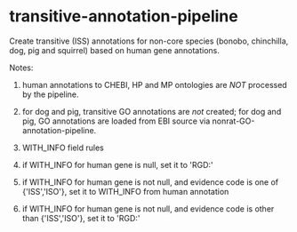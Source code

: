 # transitive-annotation-pipeline
Create transitive (ISS) annotations for non-core species (bonobo, chinchilla, dog, pig and squirrel) based on human gene annotations.

Notes:

1. human annotations to CHEBI, HP and MP ontologies are *NOT* processed by the pipeline.

2. for dog and pig, transitive GO annotations are *not* created; for dog and pig, GO annotations are loaded from EBI source via nonrat-GO-annotation-pipeline.

3. WITH_INFO field rules

  1. if WITH_INFO for human gene is null, set it to 'RGD:<human-gene-rgd-id>'

  2. if WITH_INFO for human gene is not null, and evidence code is one of {'ISS','ISO'}, set it to WITH_INFO from human annotation

  3. if WITH_INFO for human gene is not null, and evidence code is other than {'ISS','ISO'}, set it to 'RGD:<human-gene-rgd-id>'

